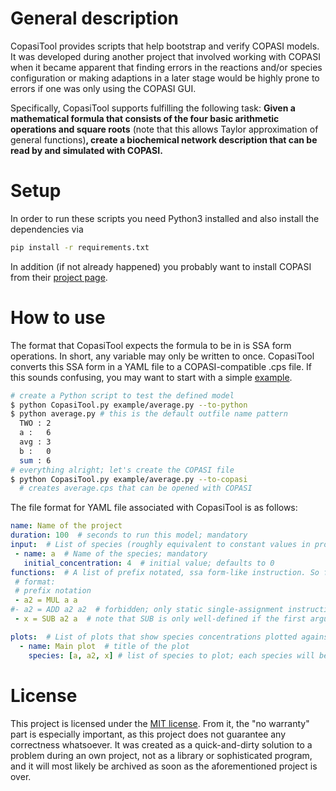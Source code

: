 # General description
CopasiTool provides scripts that help bootstrap and verify COPASI models.
It was developed during another project that involved working with COPASI when it became apparent that finding errors in the reactions and/or species configuration or making adaptions in a later stage would be highly prone to errors if one was only using the COPASI GUI.

Specifically, CopasiTool supports fulfilling the following task: **Given a mathematical formula that consists of the four basic arithmetic operations and square roots** (note that this allows Taylor approximation of general functions)**, create a biochemical network description that can be read by and simulated with COPASI.**

# Setup
In order to run these scripts you need Python3 installed and also install the dependencies via
```bash
pip install -r requirements.txt
```
In addition (if not already happened) you probably want to install COPASI from their [project page](https://github.com/copasi/COPASI).

# How to use
The format that CopasiTool expects the formula to be in is SSA form operations.
In short, any variable may only be written to once.
CopasiTool converts this SSA form in a YAML file to a COPASI-compatible .cps file.
If this sounds confusing, you may want to start with a simple [example](examples/average.yaml).
```bash
# create a Python script to test the defined model
$ python CopasiTool.py example/average.py --to-python
$ python average.py # this is the default outfile name pattern
  TWO : 2
  a :   6
  avg : 3
  b :   0
  sum : 6
# everything alright; let's create the COPASI file
$ python CopasiTool.py example/average.py --to-copasi
  # creates average.cps that can be opened with COPASI
```

The file format for YAML file associated with CopasiTool is as follows:

```yaml
name: Name of the project
duration: 100  # seconds to run this model; mandatory
input:  # List of species (roughly equivalent to constant values in programming languages)
 - name: a  # Name of the species; mandatory
   initial_concentration: 4  # initial value; defaults to 0
functions:  # A list of prefix notated, ssa form-like instruction. So far, only ADD, SUB, MUL, DIV, and SQRT are supported.
 # format:
 # prefix notation
 - a2 = MUL a a
#- a2 = ADD a2 a2  # forbidden; only static single-assignment instructions allowed
 - x = SUB a2 a  # note that SUB is only well-defined if the first argument is greater than or equal to the second

plots:  # List of plots that show species concentrations plotted against time
  - name: Main plot  # title of the plot
    species: [a, a2, x] # list of species to plot; each species will be one graph
```

# License
This project is licensed under the [MIT license](LICENSE).
From it, the "no warranty" part is especially important, as this project does not guarantee any correctness whatsoever.
It was created as a quick-and-dirty solution to a problem during an own project, not as a library or sophisticated program, and it will most likely be archived as soon as the aforementioned project is over.
